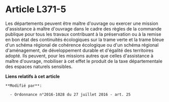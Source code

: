 # Article L371-5

Les départements peuvent être maître d'ouvrage ou exercer une mission d'assistance à maître d'ouvrage dans le cadre des
règles de la commande publique pour tous les travaux contribuant à la préservation ou à la remise en bon état des continuités
écologiques sur la trame verte et la trame bleue d'un schéma régional de cohérence écologique ou d'un schéma régional
d'aménagement, de développement durable et d'égalité des territoires adopté. Ils peuvent, pour les missions autres que celles
d'assistance à maître d'ouvrage, mobiliser à cet effet le produit de la taxe départementale des espaces naturels sensibles.

**Liens relatifs à cet article**

	**Modifié par**:

	  - Ordonnance n°2016-1028 du 27 juillet 2016 - art. 25
